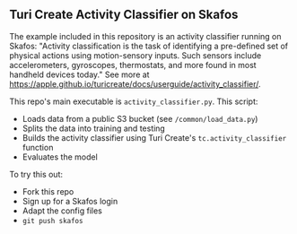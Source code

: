 ## Turi Create Activity Classifier on Skafos

The example included in this repository is an activity classifier running on Skafos:
  "Activity classification is the task of identifying a pre-defined set of physical actions using motion-sensory inputs. Such sensors include accelerometers, gyroscopes, thermostats, and more found in most handheld devices today."
  See more at https://apple.github.io/turicreate/docs/userguide/activity_classifier/.
  
This repo's main executable is `activity_classifier.py`. This script:
  - Loads data from a public S3 bucket (see `/common/load_data.py`)
  - Splits the data into training and testing
  - Builds the activity classifier using Turi Create's `tc.activity_classifier` function
  - Evaluates the model
  
To try this out:
  - Fork this repo
  - Sign up for a Skafos login
  - Adapt the config files
  - `git push skafos`
